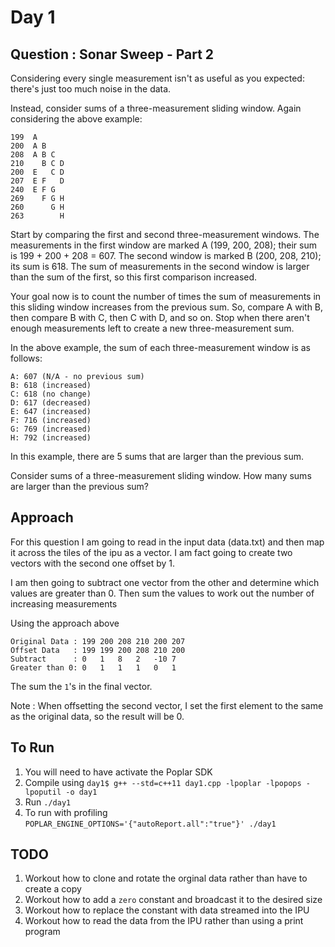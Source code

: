 # Day 1

## Question : Sonar Sweep - Part 2

Considering every single measurement isn't as useful as you expected: there's just too much noise in the data.

Instead, consider sums of a three-measurement sliding window. Again considering the above example:

```
199  A      
200  A B    
208  A B C  
210    B C D
200  E   C D
207  E F   D
240  E F G  
269    F G H
260      G H
263        H
```

Start by comparing the first and second three-measurement windows. The measurements in the first window are marked A (199, 200, 208); their sum is 199 + 200 + 208 = 607. The second window is marked B (200, 208, 210); its sum is 618. The sum of measurements in the second window is larger than the sum of the first, so this first comparison increased.

Your goal now is to count the number of times the sum of measurements in this sliding window increases from the previous sum. So, compare A with B, then compare B with C, then C with D, and so on. Stop when there aren't enough measurements left to create a new three-measurement sum.

In the above example, the sum of each three-measurement window is as follows:

```
A: 607 (N/A - no previous sum)
B: 618 (increased)
C: 618 (no change)
D: 617 (decreased)
E: 647 (increased)
F: 716 (increased)
G: 769 (increased)
H: 792 (increased)
```

In this example, there are 5 sums that are larger than the previous sum.

Consider sums of a three-measurement sliding window. How many sums are larger than the previous sum?
## Approach

For this question I am going to read in the input data (data.txt) and then map it across the tiles of the ipu as a vector. I am fact going to create two vectors with the second one offset by 1.

I am then going to subtract one vector from the other and determine which values are greater than 0. Then sum the values to work out the number of increasing measurements

Using the approach above

```
Original Data : 199 200 208 210 200 207
Offset Data   : 199 199 200 208 210 200
Subtract      : 0   1   8   2   -10 7
Greater than 0: 0   1   1   1   0   1
```

The sum the `1`'s in the final vector.

Note : When offsetting the second vector, I set the first element to the same as the original data, so the result will be 0.

## To Run

1. You will need to have activate the Poplar SDK
2. Compile using `day1$ g++ --std=c++11 day1.cpp -lpoplar -lpopops -lpoputil -o day1`
3. Run `./day1`
4. To run with profiling `POPLAR_ENGINE_OPTIONS='{"autoReport.all":"true"}' ./day1`

## TODO 

1. Workout how to clone and rotate the orginal data rather than have to create a copy
2. Workout how to add a `zero` constant and broadcast it to the desired size
3. Workout how to replace the constant with data streamed into the IPU
4. Workout how to read the data from the IPU rather than using a print program